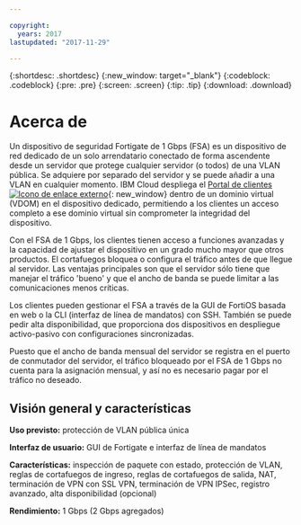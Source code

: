 ```yaml
---

copyright:
  years: 2017
lastupdated: "2017-11-29"

---
```


{:shortdesc: .shortdesc}
{:new_window: target="_blank"}
{:codeblock: .codeblock}
{:pre: .pre}
{:screen: .screen}
{:tip: .tip}
{:download: .download}

# Acerca de

Un dispositivo de seguridad Fortigate de 1 Gbps (FSA) es un dispositivo de red dedicado de un solo arrendatario conectado de forma ascendente desde un servidor que protege cualquier servidor (o todos) de una VLAN pública. Se adquiere por separado del servidor y se puede añadir a una VLAN en cualquier momento.  IBM Cloud despliega el [Portal de clientes ![Icono de enlace externo](../../icons/launch-glyph.svg "Icono de enlace externo")](http://www.fortinet.com/sites/default/files/productdatasheets/FortiGate-300C.pdf){: new_window} dentro de un dominio virtual (VDOM) en el dispositivo dedicado, permitiendo a los clientes un acceso completo a ese dominio virtual sin comprometer la integridad del dispositivo. 

Con el FSA de 1 Gbps, los clientes tienen acceso a funciones avanzadas y la capacidad de ajustar el dispositivo en un grado mucho mayor que otros productos. El cortafuegos bloquea o configura el tráfico antes de que llegue al servidor. Las ventajas principales son que el servidor sólo tiene que manejar el tráfico 'bueno' y que el ancho de banda se puede limitar a las comunicaciones menos críticas. 

Los clientes pueden gestionar el FSA a través de la GUI de FortiOS basada en web o la CLI (interfaz de línea de mandatos) con SSH. También se puede pedir alta disponibilidad, que proporciona dos dispositivos en despliegue activo-pasivo con configuraciones sincronizadas.

Puesto que el ancho de banda mensual del servidor se registra en el puerto de conmutador del servidor, el tráfico bloqueado por el FSA de 1 Gbps no cuenta para la asignación mensual, y así no es necesario pagar por el tráfico no deseado.

## Visión general y características

**Uso previsto:** protección de VLAN pública única

**Interfaz de usuario:** GUI de Fortigate e interfaz de línea de mandatos

**Características:** inspección de paquete con estado, protección de VLAN, reglas de cortafuegos de ingreso, reglas de cortafuegos de salida, NAT, terminación de VPN con SSL VPN, terminación de VPN IPSec, registro avanzado, alta disponibilidad (opcional)

**Rendimiento:** 1 Gbps (2 Gbps agregados)

